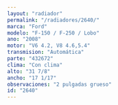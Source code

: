```yaml
---
layout: "radiador"
permalink: "/radiadores/2640/"
marca: "Ford"
modelo: "F-150 / F-250 / Lobo"
ano: "2008"
motor: "V6 4.2, V8 4.6,5.4"
transmision: "Automática"
parte: "432672"
clima: "Con clima"
alto: "31 7/8"
ancho: "17 1/17"
observaciones: "2 pulgadas grueso"
id: "2640"
---
```



